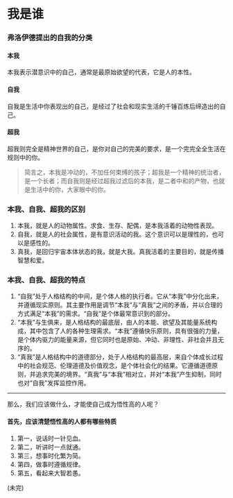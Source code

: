 # 我是谁


### 弗洛伊德提出的自我的分类

#### 本我

本我表示潜意识中的自己，通常是最原始欲望的代表，它是人的本性。

#### 自我

自我是生活中你表现出的自己，是经过了社会和现实生活的千锤百炼后缔造出的自己。

#### 超我

超我则完全是精神世界的自己，是你对自己的完美的要求，是一个完完全全生活在规则中的你。



> 简言之，本我是冲动的，不加任何束缚的孩子；超我是一个精神的统治者，是一个长者；而自我则是经过超我过滤后的本我，是二者中和的产物，也就是生活中的你，大家眼中的你。
>
> 

### 本我、自我、超我的区别

1. 本我，就是人的动物属性。求食、生存、配偶，是本我活着的动物性表现。
2. 自我，就是人的社会属性，是有意识活动的我。这个意识可以是理性的，也可以是感性的。
3. 真我，是回归宇宙本体状态的我，就是大我。真我活着的主要目的，就是传播智慧和爱。

### 本我、自我、超我的特点

1. “自我”处于人格结构的中间，是个体人格的执行者。它从“本我”中分化出来，并遵循现实原则。其主要作用是调节“本我”与“真我”之间的矛盾，并以合理的方式满足“本我”的需求。“自我”是个体最常意识到的部分。
2. “本我”与生俱来，是人格结构的最底层，由人的本能、欲望及其能量系统构成，其中包含了人的各种生理需求。“本我”遵循快乐原则，具有很强的力量，是个体内驱力的能量来源，但它同时也是原始、冲动、非理性、非社会并且无序的。
3. “真我”是人格结构中的道德部分，处于人格结构的最高层，来自个体成长过程中的社会规范、伦理道德及价值观念，是个体社会化的结果。它遵循道德原则，并追求完美的境界。“真我”与“本我”相对立，并对“本我”产生抑制，同时也对“自我”发挥监控作用。

------

那么，我们应该做什么，才能使自己成为悟性高的人呢？

#### 首先，应该清楚悟性高的人都有哪些特质

1. 第一，说话时一针见血。
2. 第二，听讲时一点就通。
3. 第三，想事时化繁为简。
4. 第四，做事时遵循规律。
5. 第五，看起来大智若愚。



(未完)
